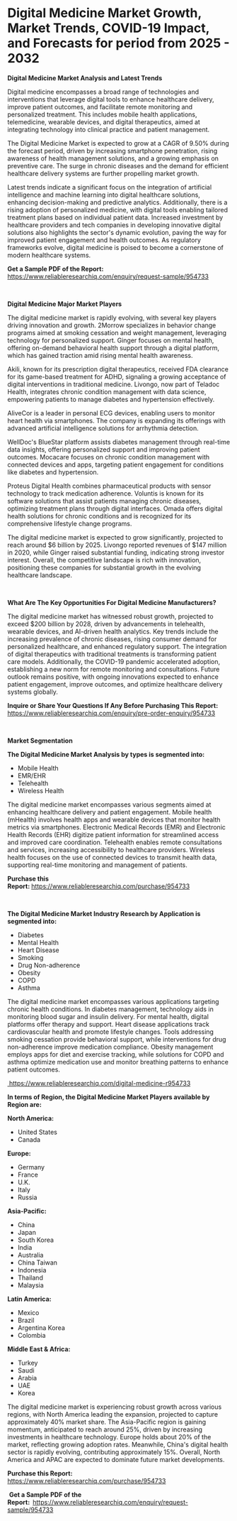 <p><h1>Digital Medicine Market Growth, Market Trends, COVID-19 Impact, and Forecasts for period from 2025 - 2032</h1></p><p><strong>Digital Medicine Market Analysis and Latest Trends</strong></p>
<p><p>Digital medicine encompasses a broad range of technologies and interventions that leverage digital tools to enhance healthcare delivery, improve patient outcomes, and facilitate remote monitoring and personalized treatment. This includes mobile health applications, telemedicine, wearable devices, and digital therapeutics, aimed at integrating technology into clinical practice and patient management.</p><p>The Digital Medicine Market is expected to grow at a CAGR of 9.50% during the forecast period, driven by increasing smartphone penetration, rising awareness of health management solutions, and a growing emphasis on preventive care. The surge in chronic diseases and the demand for efficient healthcare delivery systems are further propelling market growth.</p><p>Latest trends indicate a significant focus on the integration of artificial intelligence and machine learning into digital healthcare solutions, enhancing decision-making and predictive analytics. Additionally, there is a rising adoption of personalized medicine, with digital tools enabling tailored treatment plans based on individual patient data. Increased investment by healthcare providers and tech companies in developing innovative digital solutions also highlights the sector's dynamic evolution, paving the way for improved patient engagement and health outcomes. As regulatory frameworks evolve, digital medicine is poised to become a cornerstone of modern healthcare systems.</p></p>
<p><strong>Get a Sample PDF of the Report:&nbsp;</strong> <a href="https://www.reliableresearchiq.com/enquiry/request-sample/954733?utm_campaign=2822&utm_medium=2&utm_source=Github&utm_content=ia&utm_term=16042025&utm_id=digital-medicine">https://www.reliableresearchiq.com/enquiry/request-sample/954733</a></p>
<p>&nbsp;</p>
<p><strong>Digital Medicine Major Market Players</strong></p>
<p><p>The digital medicine market is rapidly evolving, with several key players driving innovation and growth. 2Morrow specializes in behavior change programs aimed at smoking cessation and weight management, leveraging technology for personalized support. Ginger focuses on mental health, offering on-demand behavioral health support through a digital platform, which has gained traction amid rising mental health awareness.</p><p>Akili, known for its prescription digital therapeutics, received FDA clearance for its game-based treatment for ADHD, signaling a growing acceptance of digital interventions in traditional medicine. Livongo, now part of Teladoc Health, integrates chronic condition management with data science, empowering patients to manage diabetes and hypertension effectively.</p><p>AliveCor is a leader in personal ECG devices, enabling users to monitor heart health via smartphones. The company is expanding its offerings with advanced artificial intelligence solutions for arrhythmia detection.</p><p>WellDoc's BlueStar platform assists diabetes management through real-time data insights, offering personalized support and improving patient outcomes. Mocacare focuses on chronic condition management with connected devices and apps, targeting patient engagement for conditions like diabetes and hypertension.</p><p>Proteus Digital Health combines pharmaceutical products with sensor technology to track medication adherence. Voluntis is known for its software solutions that assist patients managing chronic diseases, optimizing treatment plans through digital interfaces. Omada offers digital health solutions for chronic conditions and is recognized for its comprehensive lifestyle change programs.</p><p>The digital medicine market is expected to grow significantly, projected to reach around $6 billion by 2025. Livongo reported revenues of $147 million in 2020, while Ginger raised substantial funding, indicating strong investor interest. Overall, the competitive landscape is rich with innovation, positioning these companies for substantial growth in the evolving healthcare landscape.</p></p>
<p>&nbsp;</p>
<p><strong>What Are The Key Opportunities For Digital Medicine Manufacturers?</strong></p>
<p><p>The digital medicine market has witnessed robust growth, projected to exceed $200 billion by 2028, driven by advancements in telehealth, wearable devices, and AI-driven health analytics. Key trends include the increasing prevalence of chronic diseases, rising consumer demand for personalized healthcare, and enhanced regulatory support. The integration of digital therapeutics with traditional treatments is transforming patient care models. Additionally, the COVID-19 pandemic accelerated adoption, establishing a new norm for remote monitoring and consultations. Future outlook remains positive, with ongoing innovations expected to enhance patient engagement, improve outcomes, and optimize healthcare delivery systems globally.</p></p>
<p><strong>Inquire or Share Your Questions If Any Before Purchasing This Report:</strong> <a href="https://www.reliableresearchiq.com/enquiry/pre-order-enquiry/954733?utm_campaign=2822&utm_medium=2&utm_source=Github&utm_content=ia&utm_term=16042025&utm_id=digital-medicine">https://www.reliableresearchiq.com/enquiry/pre-order-enquiry/954733</a></p>
<p>&nbsp;</p>
<p><strong>Market Segmentation</strong></p>
<p><strong>The Digital Medicine Market Analysis by types is segmented into:</strong></p>
<p><ul><li>Mobile Health</li><li>EMR/EHR</li><li>Telehealth</li><li>Wireless Health</li></ul></p>
<p><p>The digital medicine market encompasses various segments aimed at enhancing healthcare delivery and patient engagement. Mobile health (mHealth) involves health apps and wearable devices that monitor health metrics via smartphones. Electronic Medical Records (EMR) and Electronic Health Records (EHR) digitize patient information for streamlined access and improved care coordination. Telehealth enables remote consultations and services, increasing accessibility to healthcare providers. Wireless health focuses on the use of connected devices to transmit health data, supporting real-time monitoring and management of patients.</p></p>
<p><strong>Purchase this Report:&nbsp;</strong><a href="https://www.reliableresearchiq.com/purchase/954733?utm_campaign=2822&utm_medium=2&utm_source=Github&utm_content=ia&utm_term=16042025&utm_id=digital-medicine">https://www.reliableresearchiq.com/purchase/954733</a></p>
<p>&nbsp;</p>
<p><strong>The Digital Medicine Market Industry Research by Application is segmented into:</strong></p>
<p><ul><li>Diabetes</li><li>Mental Health</li><li>Heart Disease</li><li>Smoking</li><li>Drug Non-adherence</li><li>Obesity</li><li>COPD</li><li>Asthma</li></ul></p>
<p><p>The digital medicine market encompasses various applications targeting chronic health conditions. In diabetes management, technology aids in monitoring blood sugar and insulin delivery. For mental health, digital platforms offer therapy and support. Heart disease applications track cardiovascular health and promote lifestyle changes. Tools addressing smoking cessation provide behavioral support, while interventions for drug non-adherence improve medication compliance. Obesity management employs apps for diet and exercise tracking, while solutions for COPD and asthma optimize medication use and monitor breathing patterns to enhance patient outcomes.</p></p>
<p><a href="https://www.reliableresearchiq.com/digital-medicine-r954733?utm_campaign=2822&utm_medium=2&utm_source=Github&utm_content=ia&utm_term=16042025&utm_id=digital-medicine">&nbsp;https://www.reliableresearchiq.com/digital-medicine-r954733</a></p>
<p><strong>In terms of Region, the Digital Medicine Market Players available by Region are:</strong></p>
<p>
    <p> <strong> North America: </strong>
        <ul>
            <li>United States</li>
            <li>Canada</li>
        </ul>
        </p> 
    <p> <strong> Europe: </strong>
        <ul>
            <li>Germany</li>
            <li>France</li>
            <li>U.K.</li>
            <li>Italy</li>
            <li>Russia</li>
        </ul>
        </p> 
    <p> <strong> Asia-Pacific: </strong>
        <ul>
            <li>China</li>
            <li>Japan</li>
            <li>South Korea</li>
            <li>India</li>
            <li>Australia</li>
            <li>China Taiwan</li>
            <li>Indonesia</li>
            <li>Thailand</li>
            <li>Malaysia</li>
        </ul>
        </p> 
    <p> <strong> Latin America: </strong>
        <ul>
            <li>Mexico</li>
            <li>Brazil</li>
            <li>Argentina Korea</li>
            <li>Colombia</li>
        </ul>
        </p> 
    <p> <strong> Middle East & Africa: </strong>
        <ul>
            <li>Turkey</li>
            <li>Saudi</li>
            <li>Arabia</li>
            <li>UAE</li>
            <li>Korea</li>
        </ul>
    </p>
    </p>
<p><p>The digital medicine market is experiencing robust growth across various regions, with North America leading the expansion, projected to capture approximately 40% market share. The Asia-Pacific region is gaining momentum, anticipated to reach around 25%, driven by increasing investments in healthcare technology. Europe holds about 20% of the market, reflecting growing adoption rates. Meanwhile, China's digital health sector is rapidly evolving, contributing approximately 15%. Overall, North America and APAC are expected to dominate future market developments.</p></p>
<p><strong>Purchase this Report: </strong><a href="https://www.reliableresearchiq.com/purchase/954733?utm_campaign=2822&utm_medium=2&utm_source=Github&utm_content=ia&utm_term=16042025&utm_id=digital-medicine">https://www.reliableresearchiq.com/purchase/954733</a></p>
<p>&nbsp;<strong>Get a Sample PDF of the Report:&nbsp;&nbsp;</strong><a href="https://www.reliableresearchiq.com/enquiry/request-sample/954733?utm_campaign=2822&utm_medium=2&utm_source=Github&utm_content=ia&utm_term=16042025&utm_id=digital-medicine">https://www.reliableresearchiq.com/enquiry/request-sample/954733</a></p>
<p><strong></strong></p>
<p><p></p><p></p><p></p></p>